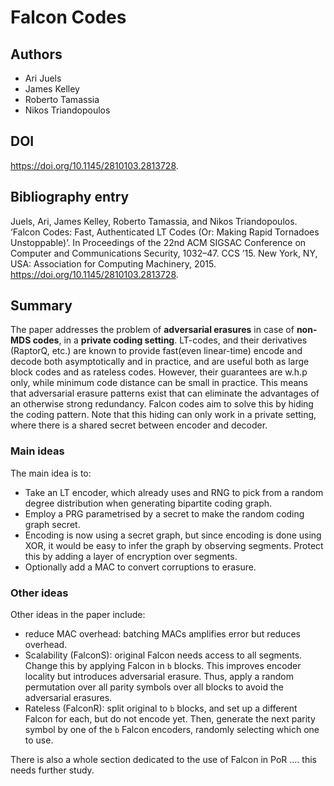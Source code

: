 # Falcon Codes
## Authors

  - Ari Juels
  - James Kelley
  - Roberto Tamassia
  - Nikos Triandopoulos

## DOI

https://doi.org/10.1145/2810103.2813728.

## Bibliography entry

Juels, Ari, James Kelley, Roberto Tamassia, and Nikos Triandopoulos. ‘Falcon Codes: Fast, Authenticated LT Codes (Or: Making Rapid Tornadoes Unstoppable)’. In Proceedings of the 22nd ACM SIGSAC Conference on Computer and Communications Security, 1032–47. CCS ’15. New York, NY, USA: Association for Computing Machinery, 2015. https://doi.org/10.1145/2810103.2813728.

## Summary

The paper addresses the problem of **adversarial erasures** in case of **non-MDS codes**, in a **private coding setting**.
LT-codes, and their derivatives (RaptorQ, etc.) are known to provide fast(even linear-time) encode and decode both asymptotically and in practice, and are useful both as large block codes and as rateless codes. However, their guarantees are w.h.p only, while minimum code distance can be small in practice. This means that adversarial erasure patterns exist that can eliminate the advantages of an otherwise strong redundancy. Falcon codes aim to solve this by hiding the coding pattern. Note that this hiding can only work in a private setting, where there is a shared secret between encoder and decoder.

### Main ideas

The main idea is to:
- Take an LT encoder, which already uses and RNG to pick from a random degree distribution when generating bipartite coding graph.
- Employ a PRG parametrised by a secret to make the random coding graph secret.
- Encoding is now using a secret graph, but since encoding is done using XOR, it would be easy to infer the graph by observing segments. Protect this by adding a layer of encryption over segments. 
- Optionally add a MAC to convert corruptions to erasure.

### Other ideas

Other ideas in the paper include:
- reduce MAC overhead: batching MACs amplifies error but reduces overhead.
- Scalability (FalconS): original Falcon needs access to all segments. Change this by applying Falcon in `b` blocks. This improves encoder locality but introduces adversarial erasure. Thus, apply a random permutation over all parity symbols over all blocks to avoid the adversarial erasures.
- Rateless (FalconR): split original to `b` blocks, and set up a different Falcon for each, but do not encode yet. Then, generate the next parity symbol by one of the `b` Falcon encoders, randomly selecting which one to use.

There is also a whole section dedicated to the use of Falcon in PoR …. this needs further study.


